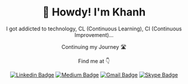 <h1 align="center"> 👋 Howdy! I'm Khanh  </h1>

<p align="center">
I got addicted to technology, CL (Continuous Learning), CI (Continuous Improvement)...
</p>
<p align="center"> 
Continuing my Journey 🛣
</p>
<p align="center"> 
Find me at 👇
</p>

<div align="center">

  [![Linkedin Badge](https://img.shields.io/badge/-KhanhPND-blue?style=flat-square&logo=Linkedin&logoColor=white&link=https://www.linkedin.com/in/khanhpnd/)](https://www.linkedin.com/in/khanhpnd/)
  [![Medium Badge](https://img.shields.io/badge/-@KhanhPND-1b1b1c?style=flat-square&label&logo=Medium&link=https://medium.com/@khanhpnd)](https://medium.com/@khanhpnd)
  [![Gmail Badge](https://img.shields.io/badge/-pndkhanh.hr@gmail.com-c14438?style=flat-square&logo=Gmail&logoColor=white&link=mailto:pndkhanh.hr@gmail.com)](mailto:pndkhanh.hr@gmail.com)
  [![Skype Badge](https://img.shields.io/badge/-phamngocduykhanh-00aff0?style=flat-square&logo=Skype&logoColor=white&link=https://join.skype.com/invite/iM2bQCkTJ3N8)](https://join.skype.com/invite/iM2bQCkTJ3N8)
</div>
